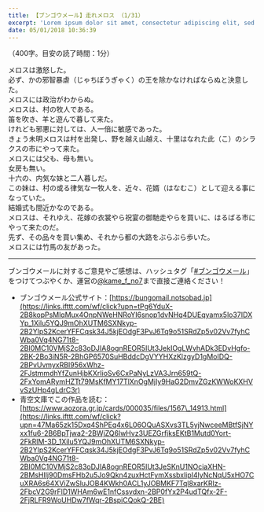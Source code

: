 ```yaml
---
title: 【ブンゴウメール】走れメロス （1/31）
excerpt: 'Lorem ipsum dolor sit amet, consectetur adipiscing elit, sed do eiusmod tempor incididunt ut labore et dolore magna aliqua. Praesent elementum facilisis leo vel fringilla est ullamcorper eget. At imperdiet dui accumsan sit amet nulla facilisi morbi tempus.'
date: 05/01/2018 10:36:39
---
```


（400字。目安の読了時間：1分）  
  
  
メロスは激怒した。  
必ず、かの邪智暴虐（じゃちぼうぎゃく）の王を除かなければならぬと決意した。  
メロスには政治がわからぬ。  
メロスは、村の牧人である。  
笛を吹き、羊と遊んで暮して来た。  
けれども邪悪に対しては、人一倍に敏感であった。  
きょう未明メロスは村を出発し、野を越え山越え、十里はなれた此（こ）のシラクスの市にやって来た。  
メロスには父も、母も無い。  
女房も無い。  
十六の、内気な妹と二人暮しだ。  
この妹は、村の或る律気な一牧人を、近々、花婿（はなむこ）として迎える事になっていた。  
結婚式も間近かなのである。  
メロスは、それゆえ、花嫁の衣裳やら祝宴の御馳走やらを買いに、はるばる市にやって来たのだ。  
先ず、その品々を買い集め、それから都の大路をぶらぶら歩いた。  
メロスには竹馬の友があった。  
  

* * *

  
  

ブンゴウメールに対するご意見やご感想は、ハッシュタグ「[#ブンゴウメール](https://links.ifttt.com/wf/click?upn=j2LMyc48mhXQUhjxAsyTi7LiBCCYVBaHrxs-2FXtYr9qTaeXBbSAbR95lVzNhlLBwMpiXcAt2q6VmdNMvtpwyVlGiBEnhD2yYoSTCHbL1JX2SEXj9RGFdcofz-2FQn4S43CdGHKDJdkIZxkMaZq1L3C4Kw-3D-3D_1Xilu5YQJ9mOhXUTM6SXNkyp-2B2YlpS2KcerYFFCqsk34J5kjEOdgF3PvJ6Tq9o51SRdZp5v02Vv7fyhCWba0Vq4NG71t8-2BI0MC10VMjS2c83oDJIA8ognREOR5IUt3JeZlfvesgTwQGf4P7IME6CWhcW46PFgzVz0T1ALdhLGYJWXB-2FZu6KQzVqjIGllZh-2Fwjev8267mBgrL1RB4ROQyan-2B8zRBrWu1aOdJ4507U-2F671yGASDT6JGxNvfQoliilPDGm-2BHxfXsEKIrQbcuFxqvaTj2Hg70ojvKKBw1HOLoqOmm0zAOsJSOEQU21mNEHe-2F)」をつけてつぶやくか、運営の[@kame\_f\_no7](https://links.ifttt.com/wf/click?upn=j2LMyc48mhXQUhjxAsyTi0jR3RM96EAVQxk-2BksmlpI1S4EzlYsPMthyHGSdJkVHK_1Xilu5YQJ9mOhXUTM6SXNkyp-2B2YlpS2KcerYFFCqsk34J5kjEOdgF3PvJ6Tq9o51SRdZp5v02Vv7fyhCWba0Vq4NG71t8-2BI0MC10VMjS2c83oDJIA8ognREOR5IUt3JeV7qtf1kUJu8pG06y1bqzlpp05YGb1jyIPg2rMilb0GjbH78c4xMtNC-2BjVGjoMtjpC5WSTLo-2BEjXLqyb0H5m1zmC7tMIOJmz2rJhEM-2Fzm3JA7xlBYhtyx8IFDq4xPRk1TAR-2BA0MjRuC9Ko712WxIN04QAYvQfZmuB4tokjKqldl-2FUbhtjoQ-2BytZPBB3j0DB6k)まで直接ご連絡ください！

  

*   ブンゴウメール公式サイト：[https://bungomail.notsobad.jp](https://links.ifttt.com/wf/click?upn=tPg6YduX-2B8kopPsMlqMux4OnpNWeHNRoYI6snop1dvNHq4DUEqyamx5lo37IDXYp_1Xilu5YQJ9mOhXUTM6SXNkyp-2B2YlpS2KcerYFFCqsk34J5kjEOdgF3PvJ6Tq9o51SRdZp5v02Vv7fyhCWba0Vq4NG71t8-2BI0MC10VMjS2c83oDJIA8ognREOR5IUt3JekIOgLWvhADk3EDvHgfo-2BK-2Bo3iN5R-2BhGP6570SuHBddcDgVYYHXzKlzgyD1gMoIDQ-2BPvUvmyxRBI956xWhz-2FJstmmdhYfZunHjbKXrIioSv6CxPaNyLzVA3Jrn659tQ-2FxYomARymHZTt79MsKfMY17TlXnOgMjIy9HaG2DmvZGzKWWoKXHVvSzUHp4gLdrC3r)
*   青空文庫でこの作品を読む：[https://www.aozora.gr.jp/cards/000035/files/1567\_14913.html](https://links.ifttt.com/wf/click?upn=47Ma65zk15Dxq4ShPEq4x6L06OQuASXvs3TL5yjNwceeMBtfSjNYxx1fu6-2B6BpTjwa2-2BWjZQ6lwHvz3UEZGrfjksEKtB1Mutd0Yort-2FkRlM-3D_1Xilu5YQJ9mOhXUTM6SXNkyp-2B2YlpS2KcerYFFCqsk34J5kjEOdgF3PvJ6Tq9o51SRdZp5v02Vv7fyhCWba0Vq4NG71t8-2BI0MC10VMjS2c83oDJIA8ognREOR5IUt3JeSKnU1NOciaXHN-2BMsHIlj90DmsFHb2u5Jo9Qkn4zuxHctFymXssbxlipI4lyNcNqU5xHO7CuXRA6s64XViZwSluJOB4KWkh0ACL1yJOBMKF7Tql8xarKRlz-2FbcV2G9rFlD1WHAm6wE1nfCssvdxn-2BP0fYx2P4udTQfx-2F-2FjRLFR9WoUHDw7fWqr-2BspiCQokQ-2BE)